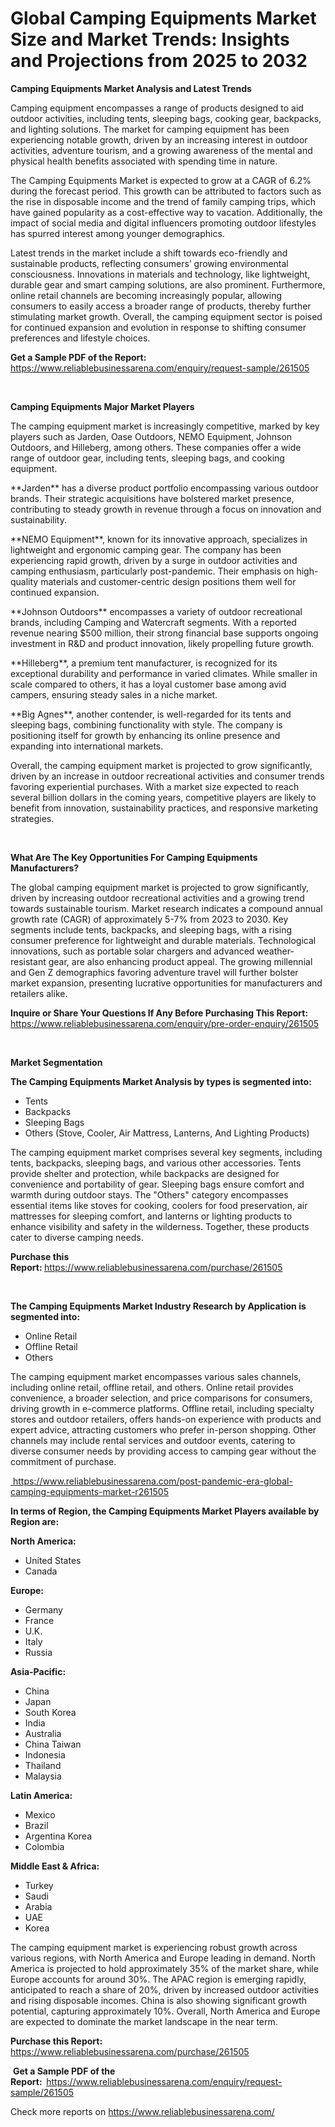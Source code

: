 <p><h1>Global Camping Equipments Market Size and Market Trends: Insights and Projections from 2025 to 2032</h1></p><p><strong>Camping Equipments Market Analysis and Latest Trends</strong></p>
<p><p>Camping equipment encompasses a range of products designed to aid outdoor activities, including tents, sleeping bags, cooking gear, backpacks, and lighting solutions. The market for camping equipment has been experiencing notable growth, driven by an increasing interest in outdoor activities, adventure tourism, and a growing awareness of the mental and physical health benefits associated with spending time in nature.</p><p>The Camping Equipments Market is expected to grow at a CAGR of 6.2% during the forecast period. This growth can be attributed to factors such as the rise in disposable income and the trend of family camping trips, which have gained popularity as a cost-effective way to vacation. Additionally, the impact of social media and digital influencers promoting outdoor lifestyles has spurred interest among younger demographics.</p><p>Latest trends in the market include a shift towards eco-friendly and sustainable products, reflecting consumers’ growing environmental consciousness. Innovations in materials and technology, like lightweight, durable gear and smart camping solutions, are also prominent. Furthermore, online retail channels are becoming increasingly popular, allowing consumers to easily access a broader range of products, thereby further stimulating market growth. Overall, the camping equipment sector is poised for continued expansion and evolution in response to shifting consumer preferences and lifestyle choices.</p></p>
<p><strong>Get a Sample PDF of the Report:&nbsp;</strong> <a href="https://www.reliablebusinessarena.com/enquiry/request-sample/261505?utm_campaign=3062&utm_medium=2&utm_source=Github&utm_content=ia&utm_term=30032025&utm_id=camping-equipments">https://www.reliablebusinessarena.com/enquiry/request-sample/261505</a></p>
<p>&nbsp;</p>
<p><strong>Camping Equipments Major Market Players</strong></p>
<p><p>The camping equipment market is increasingly competitive, marked by key players such as Jarden, Oase Outdoors, NEMO Equipment, Johnson Outdoors, and Hilleberg, among others. These companies offer a wide range of outdoor gear, including tents, sleeping bags, and cooking equipment.</p><p>**Jarden** has a diverse product portfolio encompassing various outdoor brands. Their strategic acquisitions have bolstered market presence, contributing to steady growth in revenue through a focus on innovation and sustainability.</p><p>**NEMO Equipment**, known for its innovative approach, specializes in lightweight and ergonomic camping gear. The company has been experiencing rapid growth, driven by a surge in outdoor activities and camping enthusiasm, particularly post-pandemic. Their emphasis on high-quality materials and customer-centric design positions them well for continued expansion.</p><p>**Johnson Outdoors** encompasses a variety of outdoor recreational brands, including Camping and Watercraft segments. With a reported revenue nearing $500 million, their strong financial base supports ongoing investment in R&D and product innovation, likely propelling future growth.</p><p>**Hilleberg**, a premium tent manufacturer, is recognized for its exceptional durability and performance in varied climates. While smaller in scale compared to others, it has a loyal customer base among avid campers, ensuring steady sales in a niche market.</p><p>**Big Agnes**, another contender, is well-regarded for its tents and sleeping bags, combining functionality with style. The company is positioning itself for growth by enhancing its online presence and expanding into international markets.</p><p>Overall, the camping equipment market is projected to grow significantly, driven by an increase in outdoor recreational activities and consumer trends favoring experiential purchases. With a market size expected to reach several billion dollars in the coming years, competitive players are likely to benefit from innovation, sustainability practices, and responsive marketing strategies.</p></p>
<p>&nbsp;</p>
<p><strong>What Are The Key Opportunities For Camping Equipments Manufacturers?</strong></p>
<p><p>The global camping equipment market is projected to grow significantly, driven by increasing outdoor recreational activities and a growing trend towards sustainable tourism. Market research indicates a compound annual growth rate (CAGR) of approximately 5-7% from 2023 to 2030. Key segments include tents, backpacks, and sleeping bags, with a rising consumer preference for lightweight and durable materials. Technological innovations, such as portable solar chargers and advanced weather-resistant gear, are also enhancing product appeal. The growing millennial and Gen Z demographics favoring adventure travel will further bolster market expansion, presenting lucrative opportunities for manufacturers and retailers alike.</p></p>
<p><strong>Inquire or Share Your Questions If Any Before Purchasing This Report:</strong> <a href="https://www.reliablebusinessarena.com/enquiry/pre-order-enquiry/261505?utm_campaign=3062&utm_medium=2&utm_source=Github&utm_content=ia&utm_term=30032025&utm_id=camping-equipments">https://www.reliablebusinessarena.com/enquiry/pre-order-enquiry/261505</a></p>
<p>&nbsp;</p>
<p><strong>Market Segmentation</strong></p>
<p><strong>The Camping Equipments Market Analysis by types is segmented into:</strong></p>
<p><ul><li>Tents</li><li>Backpacks</li><li>Sleeping Bags</li><li>Others (Stove, Cooler, Air Mattress, Lanterns, And Lighting Products)</li></ul></p>
<p><p>The camping equipment market comprises several key segments, including tents, backpacks, sleeping bags, and various other accessories. Tents provide shelter and protection, while backpacks are designed for convenience and portability of gear. Sleeping bags ensure comfort and warmth during outdoor stays. The "Others" category encompasses essential items like stoves for cooking, coolers for food preservation, air mattresses for sleeping comfort, and lanterns or lighting products to enhance visibility and safety in the wilderness. Together, these products cater to diverse camping needs.</p></p>
<p><strong>Purchase this Report:&nbsp;</strong><a href="https://www.reliablebusinessarena.com/purchase/261505?utm_campaign=3062&utm_medium=2&utm_source=Github&utm_content=ia&utm_term=30032025&utm_id=camping-equipments">https://www.reliablebusinessarena.com/purchase/261505</a></p>
<p>&nbsp;</p>
<p><strong>The Camping Equipments Market Industry Research by Application is segmented into:</strong></p>
<p><ul><li>Online Retail</li><li>Offline Retail</li><li>Others</li></ul></p>
<p><p>The camping equipment market encompasses various sales channels, including online retail, offline retail, and others. Online retail provides convenience, a broader selection, and price comparisons for consumers, driving growth in e-commerce platforms. Offline retail, including specialty stores and outdoor retailers, offers hands-on experience with products and expert advice, attracting customers who prefer in-person shopping. Other channels may include rental services and outdoor events, catering to diverse consumer needs by providing access to camping gear without the commitment of purchase.</p></p>
<p><a href="https://www.reliablebusinessarena.com/post-pandemic-era-global-camping-equipments-market-r261505?utm_campaign=3062&utm_medium=2&utm_source=Github&utm_content=ia&utm_term=30032025&utm_id=camping-equipments">&nbsp;https://www.reliablebusinessarena.com/post-pandemic-era-global-camping-equipments-market-r261505</a></p>
<p><strong>In terms of Region, the Camping Equipments Market Players available by Region are:</strong></p>
<p>
    <p> <strong> North America: </strong>
        <ul>
            <li>United States</li>
            <li>Canada</li>
        </ul>
        </p> 
    <p> <strong> Europe: </strong>
        <ul>
            <li>Germany</li>
            <li>France</li>
            <li>U.K.</li>
            <li>Italy</li>
            <li>Russia</li>
        </ul>
        </p> 
    <p> <strong> Asia-Pacific: </strong>
        <ul>
            <li>China</li>
            <li>Japan</li>
            <li>South Korea</li>
            <li>India</li>
            <li>Australia</li>
            <li>China Taiwan</li>
            <li>Indonesia</li>
            <li>Thailand</li>
            <li>Malaysia</li>
        </ul>
        </p> 
    <p> <strong> Latin America: </strong>
        <ul>
            <li>Mexico</li>
            <li>Brazil</li>
            <li>Argentina Korea</li>
            <li>Colombia</li>
        </ul>
        </p> 
    <p> <strong> Middle East & Africa: </strong>
        <ul>
            <li>Turkey</li>
            <li>Saudi</li>
            <li>Arabia</li>
            <li>UAE</li>
            <li>Korea</li>
        </ul>
    </p>
    </p>
<p><p>The camping equipment market is experiencing robust growth across various regions, with North America and Europe leading in demand. North America is projected to hold approximately 35% of the market share, while Europe accounts for around 30%. The APAC region is emerging rapidly, anticipated to reach a share of 20%, driven by increased outdoor activities and rising disposable incomes. China is also showing significant growth potential, capturing approximately 10%. Overall, North America and Europe are expected to dominate the market landscape in the near term.</p></p>
<p><strong>Purchase this Report: </strong><a href="https://www.reliablebusinessarena.com/purchase/261505?utm_campaign=3062&utm_medium=2&utm_source=Github&utm_content=ia&utm_term=30032025&utm_id=camping-equipments">https://www.reliablebusinessarena.com/purchase/261505</a></p>
<p>&nbsp;<strong>Get a Sample PDF of the Report:&nbsp;&nbsp;</strong><a href="https://www.reliablebusinessarena.com/enquiry/request-sample/261505?utm_campaign=3062&utm_medium=2&utm_source=Github&utm_content=ia&utm_term=30032025&utm_id=camping-equipments">https://www.reliablebusinessarena.com/enquiry/request-sample/261505</a></p>
<p><strong></strong></p>
<p>Check more reports on <a href="https://www.reliablebusinessarena.com/?utm_campaign=3062&utm_medium=2&utm_source=Github&utm_content=ia&utm_term=30032025&utm_id=camping-equipments">https://www.reliablebusinessarena.com/</a></p>